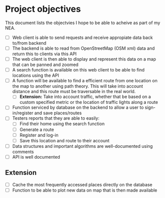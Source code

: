 # Project objectives
This document lists the objectvies I hope to be able to acheive as part of my NEA.
- [ ] Web client is able to send requests and receive appropiate data back to/from backend 
- [ ] The backend is able to read from OpenStreetMap (OSM xml) data and return this to clients via this API
- [ ] The web client is then able to display and represent this data on a map that can be panned and zoomed
- [ ] A search function is available on this web client to be able to find locations using the API
- [ ] A function will be available to find a efficient route from one location on the map to another using path theory. This will take into account distance and this route must be traversable in the real world.
    - [ ] **Extension:** Take into account traffic, whether that be based on a custom specified metric or the location of traffic lights along a route
- [ ] Function serviced by database on the backend to allow a user to sign-in/register and save places/routes
- [ ] Testers reports that they are able to easily:
    - [ ] Find their home using the search function
    - [ ] Generate a route
    - [ ] Register and log-in
    - [ ] Save this location and route to their account
- [ ] Data structures and important algorithms are well-documented using comments
- [ ] API is well documented

## Extension
- [ ] Cache the most frequently accessed places directly on the database
- [ ] Function to be able to plot new data on map that is then made available